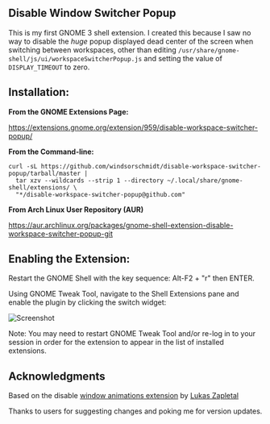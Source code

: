 ## Disable Window Switcher Popup

This is my first GNOME 3 shell extension. I created this because I saw no way to disable the *huge* popup displayed dead center of the screen when switching between workspaces, other than editing `/usr/share/gnome-shell/js/ui/workspaceSwitcherPopup.js` and setting the value of `DISPLAY_TIMEOUT` to zero.

## Installation:

**From the GNOME Extensions Page:**

https://extensions.gnome.org/extension/959/disable-workspace-switcher-popup/


**From the Command-line:**

```
curl -sL https://github.com/windsorschmidt/disable-workspace-switcher-popup/tarball/master |
  tar xzv --wildcards --strip 1 --directory ~/.local/share/gnome-shell/extensions/ \
  "*/disable-workspace-switcher-popup@github.com"
```

**From Arch Linux User Repository (AUR)**

https://aur.archlinux.org/packages/gnome-shell-extension-disable-workspace-switcher-popup-git

## Enabling the Extension:

Restart the GNOME Shell with the key sequence: Alt-F2 + "r" then ENTER.

Using GNOME Tweak Tool, navigate to the Shell Extensions pane and enable the plugin by clicking the switch widget:

![Screenshot](/screenshot.png "Enabling extension in GNOME Tweak Tool")

Note: You may need to restart GNOME Tweak Tool and/or re-log in to your session in order for the extension to appear in the list of installed extensions.

## Acknowledgments

Based on the disable [window animations extension](https://github.com/lzap/disable-window-animations) by [Lukas Zapletal](https://github.com/lzap)

Thanks to users for suggesting changes and poking me for version updates.
